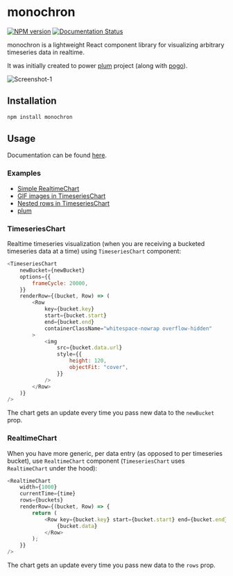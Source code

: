 # monochron

[![NPM version](https://badge.fury.io/js/esta.svg)](http://badge.fury.io/js/esta)
[![Documentation Status](https://readthedocs.org/projects/monochron/badge/?version=latest)](https://sanggonlee.github.io/monochron/?badge=latest)

monochron is a lightweight React component library for visualizing arbitrary timeseries data in realtime.

It was initially created to power [plum](https://github.com/sanggonlee/plum) project (along with [pogo](https://github.com/sanggonlee/pogo)).

![Screenshot-1](/screenshots/2.gif?raw=true)

## Installation

```sh
npm install monochron
```

## Usage

Documentation can be found [here](https://sanggonlee.github.io/monochron/).

### Examples
- [Simple RealtimeChart](https://codesandbox.io/s/monochron-simple-realtimechart-6uzoz?file=/src/App.js)
- [GIF images in TimeseriesChart](https://codesandbox.io/s/monochron-gif-timeseries-vwkwu)
- [Nested rows in TimeseriesChart](https://codesandbox.io/s/monochron-nested-rows-z7dfu)
- [plum](https://github.com/sanggonlee/plum/ui/src/components/Tables/Tables.tsx)

### TimeseriesChart

Realtime timeseries visualization (when you are receiving a bucketed timeseries data at a time) using `TimeseriesChart` component:

```js
<TimeseriesChart
    newBucket={newBucket}
    options={{
        frameCycle: 20000,
    }}
    renderRow={(bucket, Row) => (
        <Row
            key={bucket.key}
            start={bucket.start}
            end={bucket.end}
            containerClassName="whitespace-nowrap overflow-hidden"
        >
            <img
                src={bucket.data.url}
                style={{
                    height: 120,
                    objectFit: "cover",
                }}
            />
        </Row>
    )}
/>
```
The chart gets an update every time you pass new data to the `newBucket` prop.

### RealtimeChart

When you have more generic, per data entry (as opposed to per timeseries bucket), use `RealtimeChart` component (`TimeseriesChart` uses `RealtimeChart` under the hood):

```js
<RealtimeChart
    width={1000}
    currentTime={time}
    rows={buckets}
    renderRow={(bucket, Row) => {
        return (
            <Row key={bucket.key} start={bucket.start} end={bucket.end}>
                {bucket.data}
            </Row>
        );
    }}
/>
```
The chart gets an update every time you pass new data to the `rows` prop.